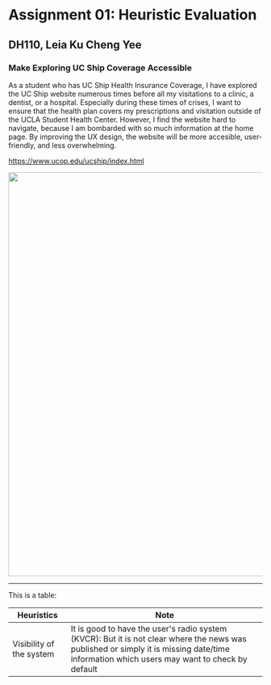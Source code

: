 # Assignment 01: Heuristic Evaluation
## DH110, Leia Ku Cheng Yee

### Make Exploring UC Ship Coverage Accessible

As a student who has UC Ship Health Insurance Coverage, I have explored the UC Ship website numerous times before all my visitations to a clinic, a dentist, or a hospital. Especially during these times of crises, I want to ensure that the health plan covers my prescriptions and visitation outside of the UCLA Student Health Center. However, I find the website hard to navigate, because I am bombarded with so much information at the home page. By improving the UX design, the website will  be more accesible, user-friendly, and less overwhelming. 

https://www.ucop.edu/ucship/index.html


<img src="./HomepageUCSHIP.png" width="800px">

---

This is a table:

| Heuristics | Note |
| ---------- | ---- |
| Visibility of the system | It is good to have the user's radio system (KVCR): But it is not clear where the news was published or simply it is missing date/time information which users may want to check by default|
